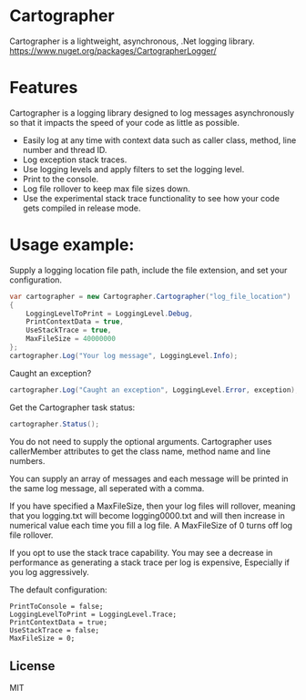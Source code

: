 # Cartographer
Cartographer is a lightweight, asynchronous, .Net logging library.
https://www.nuget.org/packages/CartographerLogger/

# Features
Cartographer is a logging library designed to log messages asynchronously so that it impacts the speed of your code as little as possible.
  - Easily log at any time with context data such as caller class, method, line number and thread ID.
  - Log exception stack traces.
  - Use logging levels and apply filters to set the logging level.
  - Print to the console.
  - Log file rollover to keep max file sizes down.
  - Use the experimental stack trace functionality to see how your code gets compiled in release mode.

# Usage example:
Supply a logging location file path, include the file extension, and set your configuration.

```c#
var cartographer = new Cartographer.Cartographer("log_file_location")
{
    LoggingLevelToPrint = LoggingLevel.Debug,
    PrintContextData = true,
    UseStackTrace = true,
    MaxFileSize = 40000000      
};
cartographer.Log("Your log message", LoggingLevel.Info);
```    

Caught an exception?

```c#
cartographer.Log("Caught an exception", LoggingLevel.Error, exception);
```

Get the Cartographer task status:

```c#
cartographer.Status();
```

You do not need to supply the optional arguments. Cartographer uses callerMember attributes to get the class name, method name and line numbers.

You can supply an array of messages and each message will be printed in the same log message, all seperated with a comma.

If you have specified a MaxFileSize, then your log files will rollover, meaning that you logging.txt will become logging0000.txt
and will then increase in numerical value each time you fill a log file. A MaxFileSize of 0 turns off log file rollover.

If you opt to use the stack trace capability. You may see a decrease in performance as generating a stack trace per log is expensive, Especially if you log aggressively.

The default configuration:
```
PrintToConsole = false;
LoggingLevelToPrint = LoggingLevel.Trace;
PrintContextData = true;
UseStackTrace = false;
MaxFileSize = 0;
```


License
----

MIT
